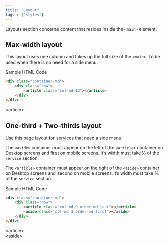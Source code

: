 ```yaml
---
title: "Layout"
tags : ['styles']
---
```


Layouts section concerns content that resides inside the `<main>` element. 

## Max-width layout
This layout uses one column and takes up the full size of the `<main>`. To be used when there is no need for a side menu. 

Sample HTML Code

```html
<div class="container-md">
    <div class="row">                        
        <article class="col-md-12"></article>
    </div>
</div>
```

<div class="example-box">
  <div class="container-md">
      <div class="row">                        
          <article class="col-md-12 example-box-inner">	&lt;article&gt;</article>
      </div>
</div>
</div>

## One-third + Two-thirds layout
Use this page layout for services that need a side menu. 

The `<aside>` container must appear on the left of the `<article>` container on Desktop screens and first on mobile screens. It’s width must take ⅓ of the `service` section. 

The `<article>` container must appear on the right of the `<aside>` container on Desktop screens and second on mobile screens.It’s width must take ⅔ of the `service` section. 

Sample HTML Code

```html
<div class="container-md">
    <div class="row">
        <article class="col-md-9 order-md-last"></article>
        <aside class="col-md-3 order-md-first"></aside>
    </div>
</div>
```

<div class="example-box">
  <div class="container-md">
    <div class="row">
        <article class="col-md-9 order-md-last"><div class="example-box-inner">&lt;article&gt;</div></article>
        <aside class="col-md-3 order-md-first"><div class="example-box-inner">&lt;aside&gt;</div></aside>
    </div>
  </div>
</div>
